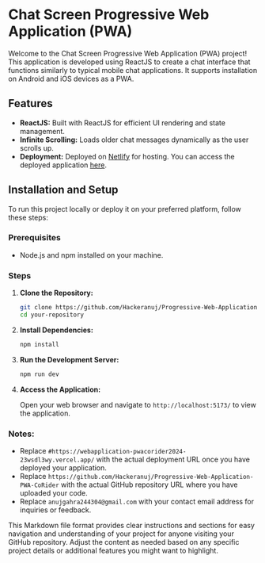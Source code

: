 
# Chat Screen Progressive Web Application (PWA)

Welcome to the Chat Screen Progressive Web Application (PWA) project! This application is developed using ReactJS to create a chat interface that functions similarly to typical mobile chat applications. It supports installation on Android and iOS devices as a PWA.


## Features

- **ReactJS:** Built with ReactJS for efficient UI rendering and state management.
- **Infinite Scrolling:** Loads older chat messages dynamically as the user scrolls up.
- **Deployment:** Deployed on [Netlify](https://www.netlify.com/) for hosting. You can access the deployed application [here](#replace-with-your-actual-deployment-url).

## Installation and Setup

To run this project locally or deploy it on your preferred platform, follow these steps:

### Prerequisites

- Node.js and npm installed on your machine.

### Steps

1. **Clone the Repository:**

   ```bash
   git clone https://github.com/Hackeranuj/Progressive-Web-Application-PWA-CoRider
   cd your-repository
   ```

2. **Install Dependencies:**

   ```bash
   npm install
   ```

3. **Run the Development Server:**

   ```bash
   npm run dev
   ```

4. **Access the Application:**

   Open your web browser and navigate to `http://localhost:5173/` to view the application.


### Notes:
- Replace `#https://webapplication-pwacorider2024-23wsdl3wy.vercel.app/` with the actual deployment URL once you have deployed your application.
- Replace `https://github.com/Hackeranuj/Progressive-Web-Application-PWA-CoRider` with the actual GitHub repository URL where you have uploaded your code.
- Replace `anujgahra244304@gmail.com` with your contact email address for inquiries or feedback.

This Markdown file format provides clear instructions and sections for easy navigation and understanding of your project for anyone visiting your GitHub repository. Adjust the content as needed based on any specific project details or additional features you might want to highlight.
